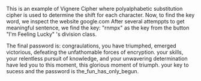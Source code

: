 This is an example of Vignere Cipher where polyalphabetic substitution cipher is used to determine the shift for each character. Now, to find the key word, we inspect the website google.com After several attemppts to get meaningful sentence, we find the key: "rnmpx" as the key from the button "I'm Feeling Lucky" 's division class.

The final password is: congraulations, you have triumphed, emerged victorious, defeating the unfathomable forces of encryption. your skills, your relentless pursuit of knowledge, and your unwavering determination have led you to this moment, this glorious moment of triumph. your key to sucess and the password is the_fun_has_only_begun.
